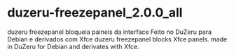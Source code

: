 # duzeru-freezepanel_2.0.0_all
duzeru freezepanel bloqueia paineis da interface Feito no DuZeru para Debian e derivados com Xfce duzeru freezepanel blocks Xfce panels. made in DuZeru for Debian and derivates with Xfce. 
